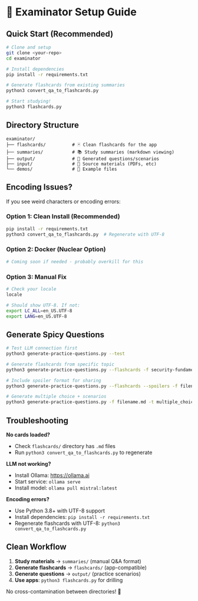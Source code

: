 # 🚀 Examinator Setup Guide

## Quick Start (Recommended)

```bash
# Clone and setup
git clone <your-repo>
cd examinator

# Install dependencies  
pip install -r requirements.txt

# Generate flashcards from existing summaries
python3 convert_qa_to_flashcards.py

# Start studying!
python3 flashcards.py
```

## Directory Structure

```
examinator/
├── flashcards/          # 🃏 Clean flashcards for the app
├── summaries/           # 📚 Study summaries (markdown viewing)
├── output/              # 🔄 Generated questions/scenarios
├── input/               # 📄 Source materials (PDFs, etc)
└── demos/               # 🎯 Example files
```

## Encoding Issues? 

If you see weird characters or encoding errors:

### Option 1: Clean Install (Recommended)
```bash
pip install -r requirements.txt
python3 convert_qa_to_flashcards.py  # Regenerate with UTF-8
```

### Option 2: Docker (Nuclear Option)
```bash
# Coming soon if needed - probably overkill for this
```

### Option 3: Manual Fix
```bash
# Check your locale
locale

# Should show UTF-8. If not:
export LC_ALL=en_US.UTF-8
export LANG=en_US.UTF-8
```

## Generate Spicy Questions

```bash
# Test LLM connection first
python3 generate-practice-questions.py --test

# Generate flashcards from specific topic
python3 generate-practice-questions.py --flashcards -f security-fundamentals-clean-demo.md

# Include spoiler format for sharing
python3 generate-practice-questions.py --flashcards --spoilers -f filename.md

# Generate multiple choice + scenarios
python3 generate-practice-questions.py -f filename.md -t multiple_choice scenarios
```

## Troubleshooting

**No cards loaded?**
- Check `flashcards/` directory has `.md` files
- Run `python3 convert_qa_to_flashcards.py` to regenerate

**LLM not working?**
- Install Ollama: https://ollama.ai
- Start service: `ollama serve`  
- Install model: `ollama pull mistral:latest`

**Encoding errors?**
- Use Python 3.8+ with UTF-8 support
- Install dependencies: `pip install -r requirements.txt`
- Regenerate flashcards with UTF-8: `python3 convert_qa_to_flashcards.py`

## Clean Workflow

1. **Study materials** → `summaries/` (manual Q&A format)
2. **Generate flashcards** → `flashcards/` (app-compatible) 
3. **Generate questions** → `output/` (practice scenarios)
4. **Use apps**: `python3 flashcards.py` for drilling

No cross-contamination between directories! 🧹 